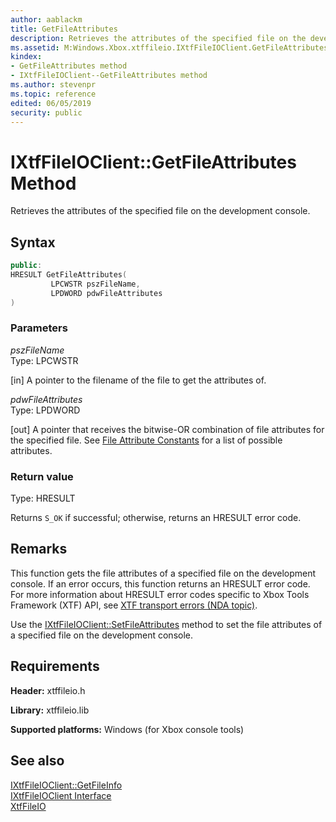 ```yaml
---
author: aablackm
title: GetFileAttributes
description: Retrieves the attributes of the specified file on the development console.
ms.assetid: M:Windows.Xbox.xtffileio.IXtfFileIOClient.GetFileAttributes(LPCWSTR,LPDWORD@)
kindex:
- GetFileAttributes method
- IXtfFileIOClient--GetFileAttributes method
ms.author: stevenpr
ms.topic: reference
edited: 06/05/2019
security: public
---
```


# IXtfFileIOClient::GetFileAttributes Method
  
Retrieves the attributes of the specified file on the development console.  
  
<a id="syntaxSection"></a>
  
## Syntax
  
```cpp
public:
HRESULT GetFileAttributes(
         LPCWSTR pszFileName,
         LPDWORD pdwFileAttributes
)  
```
  
<a id="parametersSection"></a>
  
### Parameters
  
*pszFileName*  
Type: LPCWSTR  
  
\[in\] A pointer to the filename of the file to get the attributes of.  
  
*pdwFileAttributes*  
Type: LPDWORD  
  
\[out\] A pointer that receives the bitwise-OR combination of file attributes for the specified file. See [File Attribute Constants](https://msdn.microsoft.com/library/windows/desktop/gg258117(v=vs.85).aspx) for a list of possible attributes.  
  
<a id="retvalSection"></a>
  
### Return value
  
Type: HRESULT  
  
Returns `S_OK` if successful; otherwise, returns an HRESULT error code.  
  
<a id="remarksSection"></a>
  
## Remarks
  
This function gets the file attributes of a specified file on the development console. If an error occurs, this function returns an HRESULT error code. For more information about HRESULT error codes specific to Xbox Tools Framework (XTF) API, see [XTF transport errors (NDA topic)](../../../../../../../tools-console/xbox-tools-and-apis/commandlinetools/xtf-transport-errors.md).  
  
Use the [IXtfFileIOClient::SetFileAttributes](setfileattributes-ixtffileioclient-xtffileio-xbox-microsoft-m.md) method to set the file attributes of a specified file on the development console.  
  
<a id="requirementsSection"></a>
  
## Requirements
  
**Header:** xtffileio.h  
  
**Library:** xtffileio.lib  
  
**Supported platforms:** Windows (for Xbox console tools)  
  
<a id="seealsoSection"></a>
  
## See also
  
[IXtfFileIOClient::GetFileInfo](getfileinfo-ixtffileioclient-xtffileio-xbox-microsoft-m.md)  
[IXtfFileIOClient Interface](../ixtffileioclient-xtffileio-xbox-microsoft-t.md)  
[XtfFileIO](../../../xtffileio-xbox-microsoft-n.md)  
  
